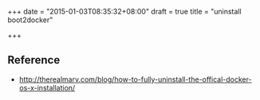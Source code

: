 +++
date = "2015-01-03T08:35:32+08:00"
draft = true
title = "uninstall boot2docker"

+++



## Reference

* <http://therealmarv.com/blog/how-to-fully-uninstall-the-offical-docker-os-x-installation/>